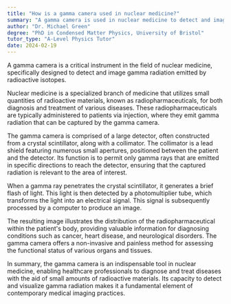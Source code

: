```yaml
---
title: "How is a gamma camera used in nuclear medicine?"
summary: "A gamma camera is used in nuclear medicine to detect and image gamma radiation emitted by radioactive isotopes."
author: "Dr. Michael Green"
degree: "PhD in Condensed Matter Physics, University of Bristol"
tutor_type: "A-Level Physics Tutor"
date: 2024-02-19
---
```


A gamma camera is a critical instrument in the field of nuclear medicine, specifically designed to detect and image gamma radiation emitted by radioactive isotopes.

Nuclear medicine is a specialized branch of medicine that utilizes small quantities of radioactive materials, known as radiopharmaceuticals, for both diagnosis and treatment of various diseases. These radiopharmaceuticals are typically administered to patients via injection, where they emit gamma radiation that can be captured by the gamma camera.

The gamma camera is comprised of a large detector, often constructed from a crystal scintillator, along with a collimator. The collimator is a lead shield featuring numerous small apertures, positioned between the patient and the detector. Its function is to permit only gamma rays that are emitted in specific directions to reach the detector, ensuring that the captured radiation is relevant to the area of interest.

When a gamma ray penetrates the crystal scintillator, it generates a brief flash of light. This light is then detected by a photomultiplier tube, which transforms the light into an electrical signal. This signal is subsequently processed by a computer to produce an image.

The resulting image illustrates the distribution of the radiopharmaceutical within the patient's body, providing valuable information for diagnosing conditions such as cancer, heart disease, and neurological disorders. The gamma camera offers a non-invasive and painless method for assessing the functional status of various organs and tissues.

In summary, the gamma camera is an indispensable tool in nuclear medicine, enabling healthcare professionals to diagnose and treat diseases with the aid of small amounts of radioactive materials. Its capacity to detect and visualize gamma radiation makes it a fundamental element of contemporary medical imaging practices.
    